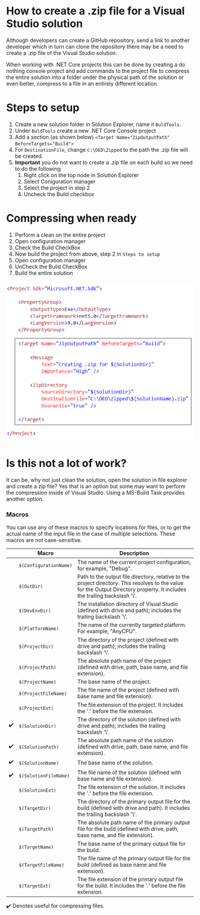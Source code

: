 # How to create a .zip file for a Visual Studio solution

Although developers can create a GitHub repository, send a link to another developer which in turn can clone the repository there may be a need to create a .zip file of the Visual Studio solution.

When working with .NET Core projects this can be done by creating a do nothing console project and add commands to the project file to compress the entire solution into a folder under the physical path of the solution or even better, compress to a file in an entirely different location.

# Steps to setup

1. Create a new solution folder in Solution Explorer, name it `BuldTools`.
2. Under `BuldTools` create a new .NET Core Console project
3. Add a section (as shown below) `<Target Name="ZipOutputPath" BeforeTargets="Build">`
4. For `DestinationFile`, change `C:\OED\Zipped` to the path the .zip file will be created.
5. **Important** you do not want to create a .zip file on each build so we need to do the following
   1. Right click on the top node in Solution Explorer
   2. Select Coniguration manager
   3. Select the project in step 2
   4. Uncheck the Build checkbox

# Compressing when ready

1. Perform a clean on the entire project
2. Open configuration manager
3. Check the Build CheckBox
4. Now build the project from above, step 2 in `Steps to setup`
5. Open configuration manager
6. UnCheck the Build CheckBox
7. Build the entire solution

![Ms Build Compress Solution](assets/ms_buildCompressSolution.png)

# Is this not a lot of work?

It can be, why not just clean the solution, open the solution in file explorer and create a zip file? Yes that is an option but some may want to perform the compression inside of Visual Studio. Using a MS-Build Task provides another option.

### Macros

You can use any of these macros to specify locations for files, or to get the actual name of the input file in the case of multiple selections. These macros are not case-sensitive.

||Macro|Description|
|-----------|-----------|-----------------|
||`$(ConfigurationName)`|The name of the current project configuration, for example, "Debug".|
||`$(OutDir)`|Path to the output file directory, relative to the project directory. This resolves to the value for the Output Directory property. It includes the trailing backslash '\\'.|
||`$(DevEnvDir)`|The installation directory of Visual Studio (defined with drive and path); includes the trailing backslash '\\'.|
||`$(PlatformName)`|The name of the currently targeted platform. For example, "AnyCPU".|
||`$(ProjectDir)`|The directory of the project (defined with drive and path); includes the trailing backslash '\\'.|
||`$(ProjectPath)`|The absolute path name of the project (defined with drive, path, base name, and file extension).|
||`$(ProjectName)`|The base name of the project.|
||`$(ProjectFileName)`|The file name of the project (defined with base name and file extension).|
||`$(ProjectExt)`|The file extension of the project. It includes the '.' before the file extension.|
|:heavy_check_mark:|`$(SolutionDir)`|The directory of the solution (defined with drive and path); includes the trailing backslash '\\'.|
|:heavy_check_mark:|`$(SolutionPath)`|The absolute path name of the solution (defined with drive, path, base name, and file extension).|
|:heavy_check_mark:|`$(SolutionName)`|The base name of the solution.|
|:heavy_check_mark:|`$(SolutionFileName)`|The file name of the solution (defined with base name and file extension).|
||`$(SolutionExt)`|The file extension of the solution. It includes the '.' before the file extension.|
||`$(TargetDir)`|The directory of the primary output file for the build (defined with drive and path). It includes the trailing backslash '\\'.|
||`$(TargetPath)`|The absolute path name of the primary output file for the build (defined with drive, path, base name, and file extension).|
||`$(TargetName)`|The base name of the primary output file for the build.|
||`$(TargetFileName)`|The file name of the primary output file for the build (defined as base name and file extension).|
||`$(TargetExt)`|The file extension of the primary output file for the build. It includes the '.' before the file extension.|

:heavy_check_mark: Denotes useful for compressing files.